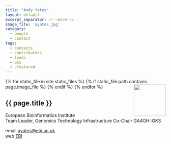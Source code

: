 ```yaml
---
title: "Andy Yates"
layout: default
excerpt_separator: <!--more-->
image_file: 'ayates.jpg'
category:
  - people
  - contact
tags:
  - contacts
  - contributors
  - leads
  - GKS
  - .featured
---
```


{% for static_file in site.static_files %}
  {% if static_file.path contains page.image_file %}
<img style="float: right; width: 100px;" src="{{ static_file.path | relative_url}}" />
  {% endif %}
{% endfor %}

## {{ page.title }}

European Bioinformatics Institute  
Team Leader, Genomics Technology Infrastructure 
Co-Chair GA4GH::GKS

<!--more-->

email [ayates@ebi.ac.uk](mailto:ayates@ebi.ac.uk)  
web [EBI](https://www.ebi.ac.uk/about/people/andy-yates)  
